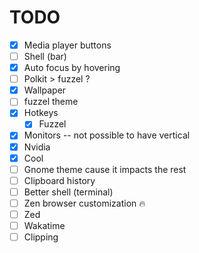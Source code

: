 # TODO
- [x] Media player buttons
- [ ] Shell (bar)
- [x] Auto focus by hovering
- [ ] Polkit > fuzzel ?
- [x] Wallpaper
- [ ] fuzzel theme
- [x] Hotkeys
  - [x] Fuzzel
- [x] Monitors -- not possible to have vertical
- [x] Nvidia
- [x] Cool 
- [ ] Gnome theme cause it impacts the rest
- [ ] Clipboard history
- [ ] Better shell (terminal)
- [ ] Zen browser customization :fire:
- [ ] Zed
- [ ] Wakatime
- [ ] Clipping
